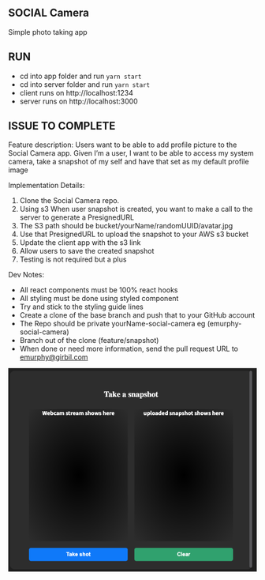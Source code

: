 ## SOCIAL Camera
 Simple photo taking app

## RUN
 - cd into app folder and  run `yarn start`
 - cd into server folder and  run `yarn start`
 - client  runs on  http://localhost:1234
 - server  runs on  http://localhost:3000

## ISSUE TO COMPLETE

Feature description: 
Users want to be able to add profile picture to the Social Camera app. 
Given I’m a user, I want to be able to access my system camera, take a snapshot of my self and have that set as my default profile image

Implementation Details:

1. Clone the Social Camera repo. 
2. Using s3 When user snapshot is created, you want to make a call to the server to generate a PresignedURL
3. The S3 path should be bucket/yourName/randomUUID/avatar.jpg
4. Use that PresignedURL to upload the snapshot to your AWS s3 bucket
5. Update the client app with the s3 link
6. Allow users to save the created snapshot
7. Testing is not required but a plus

Dev Notes:
- All react components must be 100% react hooks
- All styling must be done using styled component
- Try and stick to the styling guide lines
- Create a clone of the base branch and push that to your GitHub account 
- The Repo should be private  yourName-social-camera eg (emurphy-social-camera)
- Branch out of the clone (feature/snapshot)
- When done or need more information, send the pull request URL to emurphy@girbil.com


![alt screen](app/src/assets/img/screenshot.png)
